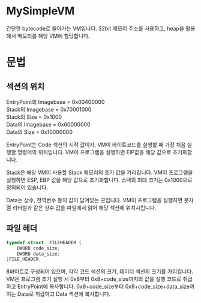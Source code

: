 # MySimpleVM
간단한 bytecode로 돌아가는 VM입니다. 32bit 메모리 주소를 사용하고, heap을 활용해서 
메모리를 해당 VM에 할당합니다.

# 문법
## 섹션의 위치
EntryPoint의 Imagebase = 0x00400000		
Stack의  Imagebase     = 0x70001000			
Stack의  Size          = 0x1000		
Data의 Imagebase       = 0x60000000			
Data의 Size            = 0x10000000		

EntryPoint는 Code 섹션의 시작 값이자, VM이 바이트코드를 실행할 때 가장 처음 실행할 명령어의 
위치입니다. VM이 프로그램을 실행하면 EIP값을 해당 값으로 초기화합니다.

Stack은 해당 VM이 사용할 Stack 메모리의 초기 값을 가리킵니다. VM이 프로그램을 실행하면 
ESP, EBP 값을 해당 값으로 초기화합니다. 스택의 최대 크기는 0x1000으로 정의되어 있습니다.

Data는 상수, 전역변수 등의 값이 담겨있는 곳입니다. VM이 프로그램을 실행하면
문자열 리터럴과 같은 상수 값을 파일에서 읽어 해당 섹션에 위치시킵니다. 

## 파일 헤더
```C++
typedef struct _FILEHEADER {
	DWORD code_size;
	DWORD data_size;
}FILE_HEADER;
```
8바이트로 구성되어 있으며, 각각 코드 섹션의 크기, 데이터 섹션의 크기를 가리킵니다. 
VM은 프로그램 초기 실행 시 0x8부터 0x8+code_size까지의 값을 실행 코드로 취급하고 EntryPoint에 복사합니다.
0x9+code_size부터 0x9+code_size+data_size까지는 Data로 취급하고 Data 섹션에 복사합니다. 

